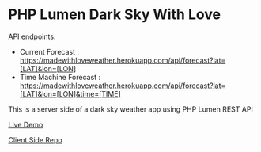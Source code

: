 # PHP Lumen Dark Sky With Love

API endpoints:

-   Current Forecast : https://madewithloveweather.herokuapp.com/api/forecast?lat=[LAT]&lon=[LON]
-   Time Machine Forecast : https://madewithloveweather.herokuapp.com/api/forecast?lat=[LAT]&lon=[LON]&time=[TIME]

This is a server side of a dark sky weather app using PHP Lumen REST API

[Live Demo](https://5c6418b1df7c8d018be06862--darkskymadewithlove.netlify.com/)

[Client Side Repo](https://github.com/safouman/Dark-Weather-With-Love-Client)
